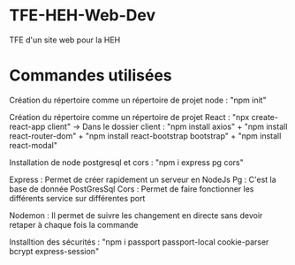 # TFE-HEH-Web-Dev

TFE d'un site web pour la HEH


# Commandes utilisées

Création du répertoire comme un répertoire de projet node : "npm init"

Création du répertoire comme un répertoire de projet React : "npx create-react-app client"
-> Dans le dossier client : "npm install axios" + "npm install react-router-dom" + "npm install react-bootstrap bootstrap" + "npm install react-modal"

Installation de node postgresql et cors : "npm i express pg cors"

Express : Permet de créer rapidement un serveur en NodeJs
Pg : C'est la base de donnée PostGresSql
Cors : Permet de faire fonctionner les différents service sur différentes port

Nodemon : Il permet de suivre les changement en directe sans devoir retaper à chaque fois la commande

Installtion des sécurités : "npm i passport passport-local cookie-parser bcrypt express-session"
